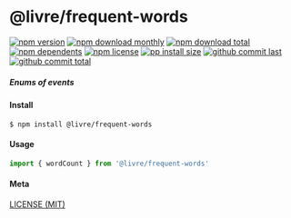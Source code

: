 # @livre/frequent-words

[![npm version][badge-npm-version]][url-npm]
[![npm download monthly][badge-npm-download-monthly]][url-npm]
[![npm download total][badge-npm-download-total]][url-npm]
[![npm dependents][badge-npm-dependents]][url-github]
[![npm license][badge-npm-license]][url-npm]
[![pp install size][badge-pp-install-size]][url-pp]
[![github commit last][badge-github-last-commit]][url-github]
[![github commit total][badge-github-commit-count]][url-github]

[//]: <> (Shields)
[badge-npm-version]: https://flat.badgen.net/npm/v/@livre/frequent-words
[badge-npm-download-monthly]: https://flat.badgen.net/npm/dm/@livre/frequent-words
[badge-npm-download-total]:https://flat.badgen.net/npm/dt/@livre/frequent-words
[badge-npm-dependents]: https://flat.badgen.net/npm/dependents/@livre/frequent-words
[badge-npm-license]: https://flat.badgen.net/npm/license/@livre/frequent-words
[badge-pp-install-size]: https://flat.badgen.net/packagephobia/install/@livre/frequent-words
[badge-github-last-commit]: https://flat.badgen.net/github/last-commit/hoyeungw/livre
[badge-github-commit-count]: https://flat.badgen.net/github/commits/hoyeungw/livre

[//]: <> (Link)
[url-npm]: https://npmjs.org/package/@livre/frequent-words
[url-pp]: https://packagephobia.now.sh/result?p=@livre/frequent-words
[url-github]: https://github.com/hoyeungw/livre

##### Enums of events

#### Install
```console
$ npm install @livre/frequent-words
```

#### Usage
```js
import { wordCount } from '@livre/frequent-words'
```

#### Meta
[LICENSE (MIT)](LICENSE)
